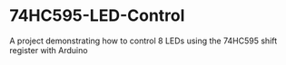 # 74HC595-LED-Control
A project demonstrating how to control 8 LEDs using the 74HC595 shift register with Arduino
